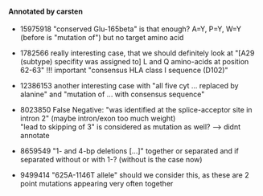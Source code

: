 #### Annotated by carsten

* 15975918
  "conserved Glu-165beta" is that enough? A=Y, P=Y, W=Y (before is "mutation of") but no target amino acid

* 1782566
  really interesting case, that we should definitely look at "[A29 (subtype) specifity was assigned to] L and Q amino-acids at position 62-63"
  !!! important
  "consensus HLA class I sequence (D102)"

* 12386153
  another interesting case with "all five cyt ... replaced by alanine" and "mutation of ... with consensus sequence"

* 8023850
  False Negative: "was identified at the splice-acceptor site in intron 2" (maybe intron/exon too much weight)  
  "lead to skipping of 3" is considered as mutation as well? --> didnt annotate

* 8659549
  "1- and 4-bp deletions [...]" together or separated and if separated without or with 1-? (without is the case now)

* 9499414
  "625A-1146T allele" should we consider this, as these are 2 point mutations appearing very often together

